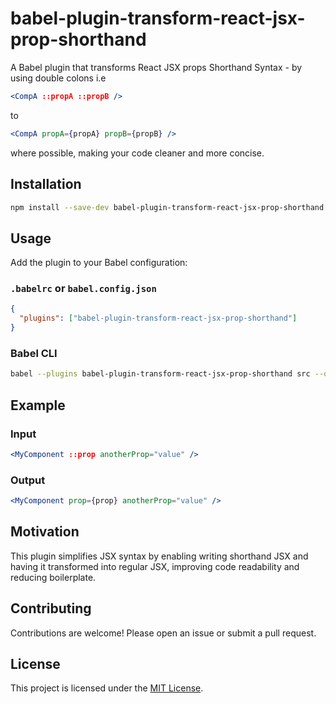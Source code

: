 # babel-plugin-transform-react-jsx-prop-shorthand

A Babel plugin that transforms React JSX props Shorthand Syntax - by using double colons i.e

```jsx
<CompA ::propA ::propB />
```

to
```jsx
<CompA propA={propA} propB={propB} />
```
where possible, making your code cleaner and more concise.

## Installation

```bash
npm install --save-dev babel-plugin-transform-react-jsx-prop-shorthand
```

## Usage

Add the plugin to your Babel configuration:

### `.babelrc` or `babel.config.json`

```json
{
  "plugins": ["babel-plugin-transform-react-jsx-prop-shorthand"]
}
```

### Babel CLI

```bash
babel --plugins babel-plugin-transform-react-jsx-prop-shorthand src --out-dir lib
```

## Example

### Input

```jsx
<MyComponent ::prop anotherProp="value" />
```

### Output

```jsx
<MyComponent prop={prop} anotherProp="value" />
```

## Motivation

This plugin simplifies JSX syntax by enabling writing shorthand JSX and having it transformed into regular JSX, improving code readability and reducing boilerplate.

## Contributing

Contributions are welcome! Please open an issue or submit a pull request.

## License

This project is licensed under the [MIT License](LICENSE).
